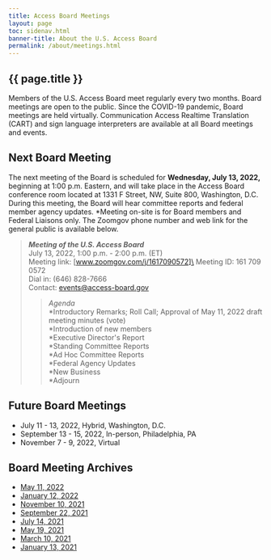 ```yaml
---
title: Access Board Meetings
layout: page
toc: sidenav.html
banner-title: About the U.S. Access Board
permalink: /about/meetings.html
---
```


## {{ page.title }}

Members of the U.S. Access Board meet regularly every two months. Board meetings are open to the public. Since the COVID-19 pandemic, Board meetings are held virtually. Communication Access Realtime Translation (CART) and sign language interpreters are available at all Board meetings and events. 

## Next Board Meeting

The next meeting of the Board is scheduled for **Wednesday, July 13, 2022,** beginning at 1:00 p.m. Eastern, and will take place in the Access Board conference room located at 1331 F Street, NW, Suite 800, Washington, D.C.   During this meeting, the Board will hear committee reports and federal member agency updates.  *Meeting on-site is for Board members and Federal Liaisons only.  The Zoomgov phone number and web link for the general public is available below.  

>***Meeting of the U.S. Access Board***\
>July 13, 2022, 1:00 p.m. - 2:00 p.m. (ET)\
>Meeting link:  [www.zoomgov.com/j/1617090572]\
>Meeting ID:  161 709 0572\
>Dial in:  (646) 828-7666\
>Contact:  events@access-board.gov
>>_Agenda_\
>>*Introductory Remarks; Roll Call; Approval of May 11, 2022 draft meeting minutes (vote)\
>>*Introduction of new members\
>>*Executive Director's Report\
>>*Standing Committee Reports\
>>*Ad Hoc Committee Reports\
>>*Federal Agency Updates\
>>*New Business\
>>*Adjourn


## Future Board Meetings

- July 11 - 13, 2022, Hybrid, Washington, D.C.
- September 13 - 15, 2022, In-person, Philadelphia, PA
- November 7 - 9, 2022, Virtual

## Board Meeting Archives

- [May 11, 2022](https://www.youtube.com/watch?v=YEzOVtpOGaY)
- [January 12, 2022](https://www.youtube.com/watch?v=gJAbbPOILCg)
- [November 10, 2021](https://www.youtube.com/watch?v=mDKLJurVTcY)
- [September 22, 2021](https://www.youtube.com/watch?v=VBJBi-DQRRk)
- [July 14, 2021](https://www.youtube.com/watch?v=078ZOzcZaSs)
- [May 19, 2021](https://www.youtube.com/watch?v=-0YkBZZEoss)
- [March 10, 2021](https://www.youtube.com/watch?v=xI1j1V1SyjE)
- [January 13, 2021](https://www.youtube.com/watch?v=rR9RfhvM2sU&t=859s)
